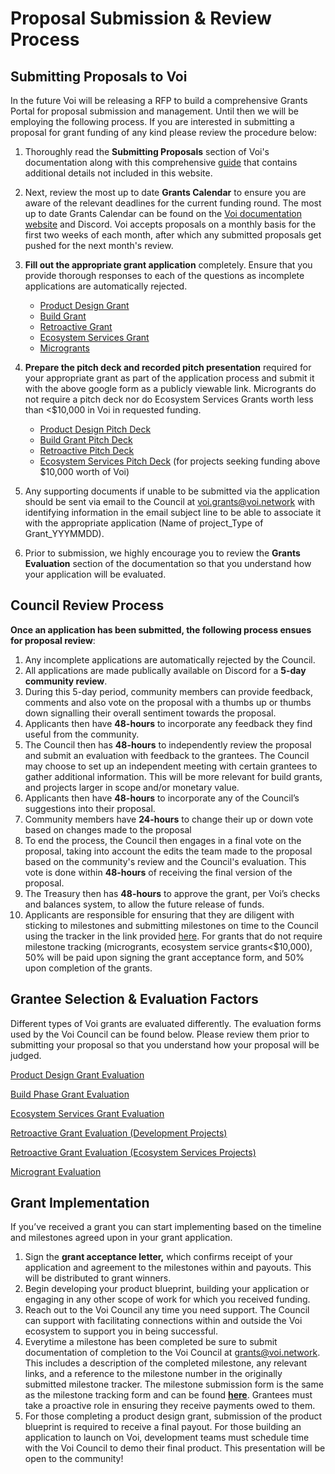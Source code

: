 # Proposal Submission & Review Process

## Submitting Proposals to Voi

In the future Voi will be releasing a RFP to build a comprehensive Grants Portal for proposal submission and management. Until then we will be employing the following process. If you are interested in submitting a proposal for grant funding of any kind please review the procedure below: 

1. Thoroughly read the **Submitting Proposals** section of Voi's documentation along with this comprehensive [guide](https://docs.google.com/document/d/1rgZcpBtZY0rwq3W6-omnRjIGg54T8G3w1xjA_2usg84/edit) that contains additional details not included in this website. 
2.  Next, review the most up to date **Grants Calendar** to ensure you are aware of the relevant deadlines for the current funding round. The most up to date Grants Calendar can be found on the [Voi documentation website](https://docs.voi.network/) and Discord. Voi accepts proposals on a monthly basis for the first two weeks of each month, after which any submitted proposals get pushed for the next month's review. 
3. **Fill out the appropriate grant application** completely. Ensure that you provide thorough responses to each of the questions as incomplete applications are automatically rejected. 
    - [Product Design Grant](https://forms.gle/6A1eL87sEZRPgb6KA)
    - [Build Grant](https://forms.gle/oUnaDZgmRrh8zNeu9)
    - [Retroactive Grant](https://docs.google.com/forms/d/e/1FAIpQLSecyd0j1JuWhHgPWicyi5iRXJmqi4dw_Dqj0H-ex0QOSh0iYQ/viewform?usp=sf_link)
    - [Ecosystem Services Grant](https://docs.google.com/forms/d/1khhwLFKF_TxYOsNasXfOGI8AzRl_Ny1KpJh3794kFa4/edit)
    - [Microgrants](https://docs.google.com/forms/d/1A1M_FiuUrKPtHAYmbo0jmy5HTu1xFVXH7_aRSMbtXRU/edit)

4. **Prepare the pitch deck and recorded pitch presentation** required for your appropriate grant as part of the application process and submit it with the above google form as a publicly viewable link. Microgrants do not require a pitch deck nor do Ecosystem Services Grants worth less than <$10,000 in Voi in requested funding.
    - [Product Design Pitch Deck](https://docs.google.com/presentation/d/1JwjrArUgIc2cF8l4LdBjunJ07V2_d21etOFpNI7wUno/edit#slide=id.p)
    - [Build Grant Pitch Deck](https://docs.google.com/presentation/d/1wNA5HeAgpwwFEEXvdnd4Jc6LEiYw4k83HByFZH799jI/edit#slide=id.p)
    - [Retroactive Pitch Deck ](https://docs.google.com/presentation/d/1hpxkDJX6xYj9Q8_5BEUtkpksERTCsJAnOQknEiISURQ/edit#slide=id.g2e773e3439e_0_16)
    - [Ecosystem Services Pitch Deck](https://docs.google.com/presentation/d/1kDAVnKIJT5hYh_69jxW8XuXjQ2J7Pj91NlOxaNy7Zvo/edit?usp=sharing) (for projects seeking funding above $10,000 worth of Voi)
5.  Any supporting documents if unable to be submitted via the application should be sent via email to the Council at voi.grants@voi.network with identifying information in the email subject line to be able to associate it with the appropriate application (Name of project_Type of Grant_YYYMMDD). 
6. Prior to submission, we highly encourage you to review the **Grants Evaluation** section of the documentation so that you understand how your application will be evaluated. 


## Council Review Process 

**Once an application has been submitted, the following process ensues for proposal review**: 

1. Any incomplete applications are automatically rejected by the Council. 
2. All applications are made publically available on Discord for a **5-day community review**. 
3. During this 5-day period, community members can provide feedback, comments and also vote on the proposal with a thumbs up or thumbs down signalling their overall sentiment towards the proposal. 
4. Applicants then have **48-hours** to incorporate any feedback they find useful from the community. 
5. The Council then has **48-hours** to independently review the proposal and submit an evaluation with feedback to the grantees. The Council may choose to set up an independent meeting with certain grantees to gather additional information. This will be more relevant for build grants, and projects larger in scope and/or monetary value. 
6. Applicants then have **48-hours** to incorporate any of the Council’s suggestions into their proposal.
7. Community members have **24-hours** to change their up or down vote based on changes made to the proposal
8. To end the process, the Council then engages in a final vote on the proposal, taking into account the edits the team made to the proposal based on the community's review and the Council's evaluation. This vote is done within **48-hours** of receiving the final version of the proposal. 
9. The Treasury then has **48-hours** to approve the grant, per Voi’s checks and balances system, to allow the future release of funds.
10. Applicants are responsible for ensuring that they are diligent with sticking to milestones and submitting milestones on time to the Council using the tracker in the link provided [here](https://docs.google.com/document/d/17QS_FfhjEttHnXu2d3DWKk4qoD6irAv0F3sVF17Y6wQ/edit#heading=h.alfnp343pc9r). For grants that do not require milestone tracking (microgrants, ecosystem service grants&lt;$10,000), 50% will be paid upon signing the grant acceptance form, and 50% upon completion of the grants. 


## Grantee Selection & Evaluation Factors 

Different types of Voi grants are evaluated differently. The evaluation forms used by the Voi Council can be found below. Please review them prior to submitting your proposal so that you understand how your proposal will be judged. 

[Product Design Grant Evaluation](https://docs.google.com/forms/d/e/1FAIpQLSd6brWeeLl8WnJMCDVxcKb_QhzFVmAlYLrjuWnaUw3wOppr8g/viewform?usp=sf_link)

[Build Phase Grant Evaluation](https://forms.gle/vxLNhwyWjmtSH3ff6)

[Ecosystem Services Grant Evaluation](https://docs.google.com/forms/d/e/1FAIpQLSf_jdul5uOi_ijDYAHx6zGp6CMcTwE9PwKzgASMgFTyVel2qg/viewform?usp=sf_link)

[Retroactive Grant Evaluation (Development Projects)](https://docs.google.com/forms/d/e/1FAIpQLSfSsnnu3D9jafkR8Ukt5NeXPAgMxpCweNvTQyguhUBOrWInsg/viewform?usp=sf_link)

[Retroactive Grant Evaluation (Ecosystem Services Projects)](https://docs.google.com/forms/d/e/1FAIpQLSeCX2jrvkAXiUvvElpTOUgOH83yBrxwlEv0di2mZM_NxQ3nEQ/viewform?usp=sf_link)

[Microgrant Evaluation](https://docs.google.com/forms/d/e/1FAIpQLSfdWJ5Po9xbK75BZRsi25tJfOfgmDPjq60vrcmuEuW-jYscQg/viewform?usp=sf_link)


## Grant Implementation 

If you’ve received a grant you can start implementing based on the timeline and milestones agreed upon in your grant application. 

1. Sign the **grant acceptance letter,** which confirms receipt of your application and agreement to the milestones within and payouts. This will be distributed to grant winners. 
2. Begin developing your product blueprint, building your application or engaging in any other scope of work for which you received funding.
3. Reach out to the Voi Council any time you need support. The Council can support with facilitating connections within and outside the Voi ecosystem to support you in being successful. 
4. Everytime a milestone has been completed be sure to submit documentation of completion to the Voi Council at grants@voi.network. This includes a description of the completed milestone, any relevant links, and a reference to the milestone number in the originally submitted milestone tracker. The milestone submission form is the same as the milestone tracking form and can be found **[here](https://docs.google.com/document/d/17QS_FfhjEttHnXu2d3DWKk4qoD6irAv0F3sVF17Y6wQ/edit#heading=h.alfnp343pc9r)**. Grantees must take a proactive role in ensuring they receive payments owed to them.
5. For those completing a product design grant, submission of the product blueprint is required to receive a final payout. For those building an application to launch on Voi, development teams must schedule time with the Voi Council to demo their final product. This presentation will be open to the community! 
